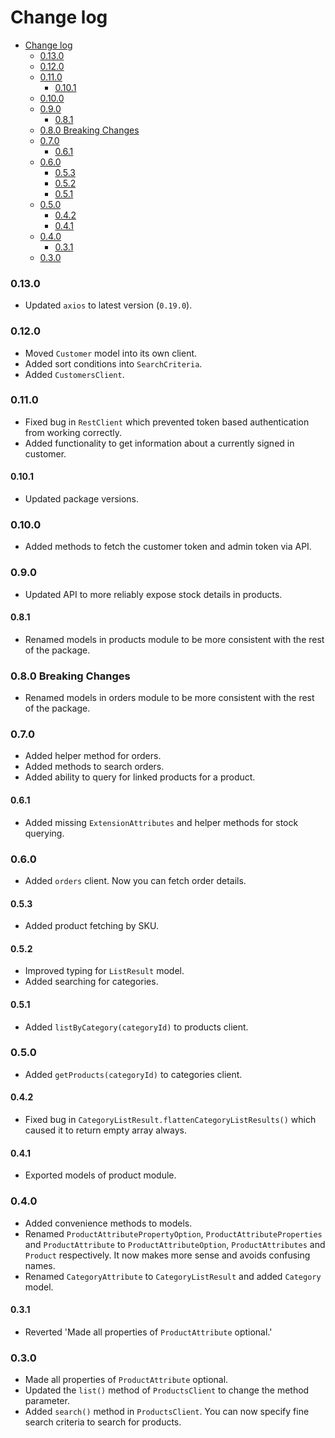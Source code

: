 # Change log

- [Change log](#change-log)
    - [0.13.0](#0130)
    - [0.12.0](#0120)
    - [0.11.0](#0110)
      - [0.10.1](#0101)
    - [0.10.0](#0100)
    - [0.9.0](#090)
      - [0.8.1](#081)
    - [0.8.0 Breaking Changes](#080-breaking-changes)
    - [0.7.0](#070)
      - [0.6.1](#061)
    - [0.6.0](#060)
      - [0.5.3](#053)
      - [0.5.2](#052)
      - [0.5.1](#051)
    - [0.5.0](#050)
      - [0.4.2](#042)
      - [0.4.1](#041)
    - [0.4.0](#040)
      - [0.3.1](#031)
    - [0.3.0](#030)

### 0.13.0

- Updated `axios` to latest version (`0.19.0`).

### 0.12.0

-   Moved `Customer` model into its own client.
-   Added sort conditions into `SearchCriteria`.
-   Added `CustomersClient`.

### 0.11.0

-   Fixed bug in `RestClient` which prevented token based authentication from working correctly.
-   Added functionality to get information about a currently signed in customer.

#### 0.10.1

-   Updated package versions.

### 0.10.0

-   Added methods to fetch the customer token and admin token via API.

### 0.9.0

-   Updated API to more reliably expose stock details in products.

#### 0.8.1

-   Renamed models in products module to be more consistent with the rest of the package.

### 0.8.0 Breaking Changes

-   Renamed models in orders module to be more consistent with the rest of the package.

### 0.7.0

-   Added helper method for orders.
-   Added methods to search orders.
-   Added ability to query for linked products for a product.

#### 0.6.1

-   Added missing `ExtensionAttributes` and helper methods for stock querying.

### 0.6.0

-   Added `orders` client. Now you can fetch order details.

#### 0.5.3

-   Added product fetching by SKU.

#### 0.5.2

-   Improved typing for `ListResult` model.
-   Added searching for categories.

#### 0.5.1

-   Added `listByCategory(categoryId)` to products client.

### 0.5.0

-   Added `getProducts(categoryId)` to categories client.

#### 0.4.2

-   Fixed bug in `CategoryListResult.flattenCategoryListResults()` which caused it to return empty array always.

#### 0.4.1

-   Exported models of product module.

### 0.4.0

-   Added convenience methods to models.
-   Renamed `ProductAttributePropertyOption`, `ProductAttributeProperties` and `ProductAttribute` to `ProductAttributeOption`, `ProductAttributes` and `Product` respectively. It now makes more sense and avoids confusing names.
-   Renamed `CategoryAttribute` to `CategoryListResult` and added `Category` model.

#### 0.3.1

-   Reverted 'Made all properties of `ProductAttribute` optional.'

### 0.3.0

-   Made all properties of `ProductAttribute` optional.
-   Updated the `list()` method of `ProductsClient` to change the method parameter.
-   Added `search()` method in `ProductsClient`. You can now specify fine search criteria to search for products.
